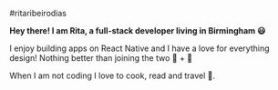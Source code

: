 #ritaribeirodias

**Hey there! I am Rita, a full-stack developer living in Birmingham 😃**

I enjoy building apps on React Native and I have a love for everything design! Nothing better than joining the two 🎨 + 📱

When I am not coding I love to cook, read and travel 🛫.



